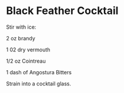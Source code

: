 # Black Feather Cocktail

Stir with ice:

2 oz brandy

1 02 dry vermouth

1/2 oz Cointreau

1 dash of Angostura Bitters

Strain into a cocktail glass.

